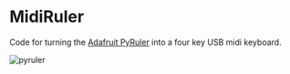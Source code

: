 # MidiRuler
Code for turning the [Adafruit PyRuler](https://learn.adafruit.com/adafruit-pyruler/overview) into a four key USB midi keyboard.

![pyruler](https://cdn-learn.adafruit.com/assets/assets/000/078/893/large1024/adafruit_products_PyRuler_Angle.jpg?1564692758)
